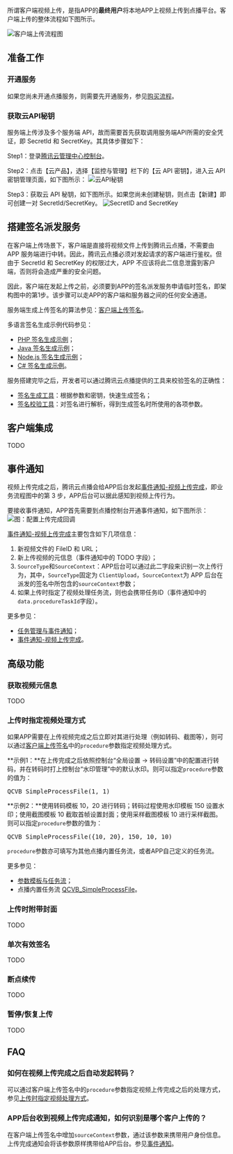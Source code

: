 <!-- ## 简介

随着终端用户个性化的需求愈加强烈，简单的文字交互已经不能满足用户的分享诉求。腾讯云点播支持用户将客户端上的视频文件直接上传到云端，并与点播的其它业务功能（比如转码、截图、防盗链等）无缝结合。

## 上传流程

![](//mc.qcloudimg.com/static/img/1cb47b70ba7ab12ddf161f9576ca6849/image.png)

上图为客户端上传流程示意图，主要有4个参与对象，分别是：客户端、APP 服务器、腾讯云点播系统 VOD 和腾讯云存储系统 COS。下面对流程图中的各步骤进行详细说明。

### 第一步：客户端从 APP 服务器获取上传签名

客户端上传文件到腾讯云之前，VOD 需要检查客户端的上传行为是否已获得 APP 服务器的授权。因此，客户端必须先从 APP 服务器获取上传签名，并在请求上传信息时将该签名传递给 VOD。VOD 校验签名，只有在校验结果为“签名合法”的情况下，才允许客户端进行后续上传操作。

APP 服务器生成签名的方式参照[客户端上传签名](/document/product/266/9221)。

***注意***：***千万不要*** 将 API 密钥（即 Secret ID 和 Secret Key）直接暴露给客户端，该信息一旦泄露可能引发严重的安全问题。API 密钥应只由 APP 服务器保管。

### 第二步：客户端向 VOD 发起上传

客户端将文件上传到 COS 前，需要知道目标 COS Bucket、路径等信息。客户端向 VOD 发起上传，获取上传 COS 所需的信息。VOD 签名校验通过后为其分配上传信息。

客户端请求上传信息时，可以选择只上传视频（只请求视频文件的上传信息），或者同时上传视频和封面（同时请求视频文件和封面文件的上传信息）。

### 第三步：客户端向 COS 上传文件

客户端根据之前发起上传时获取的上传信息，调用 COS 的上传接口完成文件上传。

### 第四步：客户端向 VOD 确认上传

客户端成功上传文件到 COS 后，需要向 VOD 发起确认请求。收到确认上传的请求后，VOD 将返回视频的 fileId、视频播放地址、封面图片地址（如果有）等信息，并按照用户的要求对上传后的视频进行转码、打水印、截图等操作。

## 上传方式

### SDK

为了方便用户开发客户端上传功能，云点播提供了多种平台的 SDK：

* [Android SDK](/document/product/266/9237)
* [iOS SDK](/document/product/266/9238)
* [Web SDK](/document/product/266/9239)

SDK 封装了客户端和 VOD、COS 交互的细节，上传流程中的第二步到第四步，只需调用 SDK 中的一个接口即可全部完成。因此 ***强烈推荐*** 用户在 APP 中集成点播提供的 SDK 来实现客户端上传。 -->



<!-- 
## 客户端视频上传综述

所谓客户端视频上传，是指APP的**最终用户**将本地APP上视频上传到点播平台。与服务端上传相比，客户端上传一般是由APP的最终用户执行的，故而APP**不**应该也**不**可以将API秘钥(即SecretId和SecretKey)暴露给客户端。

客户端上传的大致流程如下图所示。其中，1、2步是由APP服务端发起的，3、4、5步是由点播后台发起的。

![架构图](//mc.qcloudimg.com/static/img/434ab4671cfee79a7556ebcc0abdf49c/image.jpg)

### 获取签名

对应客户端视频上传业务逻辑图中的第1步。

点播服务端需要对所有视频上传请求进行校验，但APP又不应该将API秘钥直接暴露给客户端。因此客户端在发起视频上传之前，需要在APP后台申请上传签名。除了用作鉴权凭证之外，对视频的属性设置、视频上传完成之后的处理方式等，也都可以在上传签名中设置。

参见：[客户端上传签名](/document/product/266/9221)。

### 使用SDK上传视频

对应客户端视频上传业务逻辑图中的第2步。

点播提供了iOS/Android/Web三端的视频上传SDK：

1. [iOS SDK](/document/product/266/7836)；
2. [Android SDK](/document/product/266/7837)；
3. [Web SDK](/document/product/266/7938)。

## 视频上传事件通知

对应客户端视频上传业务逻辑图中的第3步。

视频上传成功之后，如果APP配置了视频上传完成通知，则点播会依照APP配置的方式发起事件通知。

参见：[事件通知-视频上传完成](/document/product/266/7830)。

## 安全相关

### 单次有效签名

客户端从签名派发服务器中获取到了上传签名后，申请上传时点播后台首先会检验签名的合法性，并且会记录该签名已被使用。客户端再次上传的时候需要再从签名派发服务器中获取上传签名，这样可以有效的防止客户端获取一次签名后无限制上传视频的问题。

### 限制用户上传文件大小
暂不支持，敬请期待。 -->



所谓客户端视频上传，是指APP的**最终用户**将本地APP上视频上传到点播平台。客户端上传的整体流程如下图所示。

![客户端上传流程图](//mc.qcloudimg.com/static/img/84d77dbc485a8306d6f384929476f188/image.png)


## 准备工作

### 开通服务
如果您尚未开通点播服务，则需要先开通服务，参见[购买流程](/document/product/266/2839)。

### 获取云API秘钥
服务端上传涉及多个服务端 API，故而需要首先获取调用服务端API所需的安全凭证，即 SecretId 和 SecretKey。其具体步骤如下：

Step1：登录[腾讯云管理中心控制台](https://console.cloud.tencent.com/)。

Step2：点击【云产品】，选择【监控与管理】栏下的【云 API 密钥】，进入云 API 密钥管理页面，如下图所示：
![云API秘钥](//mccdn.qcloud.com/img568f5fb824757.png)

Step3：获取云 API 秘钥，如下图所示。如果您尚未创建秘钥，则点击【新建】即可创建一对 SecretId/SecretKey。
![SecretID and SecretKey](//mc.qcloudimg.com/static/img/23f95aaa97adf3eeae3bf90470fe5122/image.png)

## 搭建签名派发服务

在客户端上传场景下，客户端是直接将视频文件上传到腾讯云点播，不需要由 APP 服务端进行中转。因此，腾讯云点播必须对发起请求的客户端进行鉴权。但由于 SecretId 和 SecretKey 的权限过大，APP 不应该将此二信息泄露到客户端，否则将会造成严重的安全问题。

因此，客户端在发起上传之前，必须要到APP的签名派发服务申请临时签名，即架构图中的第1步。该步骤可以走APP的客户端和服务器之间的任何安全通道。

服务端生成上传签名的算法参见：[客户端上传签名](/document/product/266/9221)。

多语言签名生成示例代码参见：

- [PHP 签名生成示例](/document/product/266/10638#php-.E7.AD.BE.E5.90.8D.E7.A4.BA.E4.BE.8B)；
- [Java 签名生成示例](/document/product/266/10638#java-.E7.AD.BE.E5.90.8D.E7.A4.BA.E4.BE.8B)；
- [Node.js 签名生成示例](/document/product/266/10638#node.js-.E7.AD.BE.E5.90.8D.E7.A4.BA.E4.BE.8B)；
- [C# 签名生成示例](/document/product/266/10638#c.23-.E7.AD.BE.E5.90.8D.E7.A4.BA.E4.BE.8B)。

服务搭建完毕之后，开发者可以通过腾讯云点播提供的工具来校验签名的正确性：

- [签名生成工具](https://video.qcloud.com/signature/ugcgenerate.html)：根据参数和密钥，快速生成签名；
- [签名校验工具](https://video.qcloud.com/signature/ugcdecode.html)：对签名进行解析，得到生成签名时所使用的各项参数。

## 客户端集成
TODO

## 事件通知

视频上传完成之后，腾讯云点播会给APP后台发起[事件通知-视频上传完成](/document/product/266/7830)，即业务流程图中的第 3 步，APP后台可以据此感知到视频上传行为。

要接收事件通知，APP首先需要到点播控制台开通事件通知，如下图所示：
![图：配置上传完成回调](//mc.qcloudimg.com/static/img/f3383f3bed5aa3ce0015fa16d7cabb29/image.png)

[事件通知-视频上传完成](/document/product/266/7830)主要包含如下几项信息：

1. 新视频文件的 FileID 和 URL；
1. 新上传视频的元信息（事件通知中的 TODO 字段）；
1. `SourceType`和`SourceContext`：APP后台可以通过此二字段来识别一次上传行为，其中，`SourceType`固定为 `ClientUpload`，`SourceContext`为 APP 后台在派发的签名中所包含的`sourceContext`参数；
1. 如果上传时指定了视频处理任务流，则也会携带任务ID（事件通知中的`data.procedureTaskId`字段）。

更多参见：
- [任务管理与事件通知](/document/product/266/7829)；
- [事件通知-视频上传完成](/document/product/266/7830)。

## 高级功能

### 获取视频元信息
TODO

### 上传时指定视频处理方式
如果APP需要在上传视频完成之后立即对其进行处理（例如转码、截图等），则可以通过[客户端上传签名](/document/product/266/9221)中的`procedure`参数指定视频处理方式。

**示例1：**在上传完成之后依照控制台“全局设置 -> 转码设置”中的配置进行转码，并在转码时打上控制台“水印管理”中的默认水印。则可以指定`procedure`参数的值为：

<pre>
QCVB_SimpleProcessFile(1, 1)
</pre>

**示例2：**使用转码模板 10，20 进行转码；转码过程使用水印模板 150 设置水印；使用截图模板 10 截取首帧设置封面；使用采样截图模板 10 进行采样截图。则可以指定`procedure`参数的值为：

<pre>
QCVB_SimpleProcessFile({10, 20}, 150, 10, 10)
</pre>

`procedure`参数亦可填写为其他点播内置任务流，或者APP自己定义的任务流。

更多参见：

- [参数模板与任务流](/document/product/266/11700)；
- 点播内置任务流 [QCVB_SimpleProcessFile](/document/product/266/11700#qcvb_simpleprocessfile)。

### 上传时附带封面
TODO

### 单次有效签名
TODO

### 断点续传
TODO

### 暂停/恢复上传
TODO

## FAQ

### 如何在视频上传完成之后自动发起转码？
可以通过客户端上传签名中的`procedure`参数指定视频上传完成之后的处理方式，参见[上传时指定视频处理方式](#.E4.B8.8A.E4.BC.A0.E6.97.B6.E6.8C.87.E5.AE.9A.E8.A7.86.E9.A2.91.E5.A4.84.E7.90.86.E6.96.B9.E5.BC.8F)。

### APP后台收到视频上传完成通知，如何识别是哪个客户上传的？
在客户端上传签名中增加`sourceContext`参数，通过该参数来携带用户身份信息。上传完成通知会将该参数原样携带给APP后台。参见[事件通知](#.E4.BA.8B.E4.BB.B6.E9.80.9A.E7.9F.A5)。